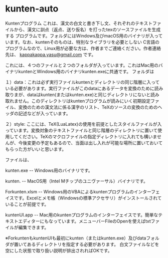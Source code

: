 # kunten-auto
Kuntenプログラム
これは、漢文の白文と書き下し文、それぞれのテキストファイルから、漢文に訓点（返点、送り仮名）を打ったtexのソースファイルを生成する
プログラムです。フォルダにはWindows及びmacOS用のバイナリが入っています。なお、kuntenそのものは、特別なライブラリを必要としない
C言語のプログラムなので、Linux用が必要な方は、作者までご連絡ください。作者連絡先は、
kappakappa.yasu@gmail.com です。

これには、４つのファイルと２つのフォルダが入っています。これはMac用のバイナリkuntenとWindows用のバイナリkunten.exeに共通です。
フォルダは

１）data：これは必ず実行ファイルkuntenとディレクトリの同じ階層に入っている必要があります。実行ファイルがこのdataにあるデータを変換のために読み取りまが、dataはkunten(またはkunten.exe)と同じディレクトリにないと読み取れません。このディレクトリはkuntenプログラムが読みにいく初期設定ファイル、変換のための漢文法に係る漢字のリスト、TeXのソースの変換のためのヘッダの記述などが入っています。

２）style: ここには、TeX(LuaLatex)の使用を前提としたスタイルファイルが入っています。変換対象のテキストファイルと同じ階層のディレクトリに置いて使用してください。TeXのマクロファイルの指定ディレクトリに入れても構いませんが、今後変更の予定もあるので、当面は出し入れが可能な場所に置いておいてもらった方がいいと思います。

ファイルは、

kunten.exe -- Windows用のバイナリです。

kunten.       -- MacOS用（Intel Mチップのユニヴァーサル）バイナリです。

Forkunten.xlsm -- Windows用のVBAによるkuntenプログラムのインターフェイスです。Excelとメモ帳（Windowsの標準アクセサリ）がインストールされていることが前提です。

kuntenUI.app -- Mac用のkuntenプログラムのインターフェイスです。簡単なテキストエディターにもなっています。メニューバーFileのOpenを使えばtxtファイルが編集できます。

※ForkuntenもkuntenUIも最初にkunten（またはkunten.exe）及びdataフォルダが置いてあるディレクトリを指定する必要があります。
 白文ファイルなどを空にした状態で取り扱い説明が排出されればOKです。
